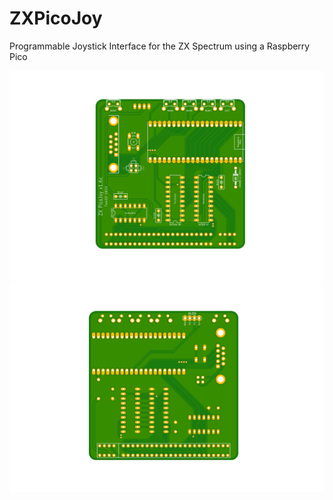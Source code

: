 # ZXPicoJoy
Programmable Joystick Interface for the ZX Spectrum using a Raspberry Pico

![image](.//images/zxpiocojoy_v1.6c.png "PCB Front")
![image](.//images/zxpiocojoy_v1.6c_back.png "PCB Back")
